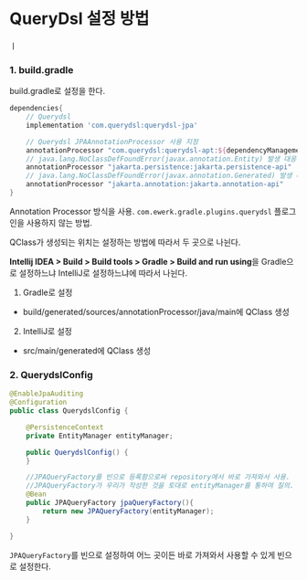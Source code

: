 # QueryDsl 설정 방법

ㅣ

### 1. build.gradle

build.gradle로 설정을 한다.

```build.gradle
dependencies{
    // Querydsl
    implementation 'com.querydsl:querydsl-jpa'

    // Querydsl JPAAnnotationProcessor 사용 지정
    annotationProcessor "com.querydsl:querydsl-apt:${dependencyManagement.importedProperties['querydsl.version']}:jpa"
    // java.lang.NoClassDefFoundError(javax.annotation.Entity) 발생 대응
    annotationProcessor "jakarta.persistence:jakarta.persistence-api"
    // java.lang.NoClassDefFoundError(javax.annotation.Generated) 발생 대응
    annotationProcessor "jakarta.annotation:jakarta.annotation-api"
}
```

Annotation Processor 방식을 사용. ``com.ewerk.gradle.plugins.querydsl`` 플로그인을 사용하지 않는 방법.



QClass가 생성되는 위치는 설정하는 방법에 따라서 두 곳으로 나뉜다.

**Intellij IDEA > Build > Build tools > Gradle > Build and run using**을 Gradle으로 설정하느냐 IntelliJ로 설정하느냐에 따라서 나뉜다.

1. Gradle로 설정

- build/generated/sources/annotationProcessor/java/main에 QClass 생성

2. IntelliJ로 설정

- src/main/generated에 QClass 생성



### 2. QuerydslConfig

```java
@EnableJpaAuditing
@Configuration
public class QuerydslConfig {

    @PersistenceContext
    private EntityManager entityManager;

    public QuerydslConfig() {
    }

    //JPAQueryFactory를 빈으로 등록함으로써 repository에서 바로 가져와서 사용.
    //JPAQueryFactory가 우리가 작성한 것을 토대로 entityManager를 통하여 질의.
    @Bean
    public JPAQueryFactory jpaQueryFactory(){
        return new JPAQueryFactory(entityManager);
    }

}
```

 `JPAQueryFactory`를 빈으로 설정하여 어느 곳이든 바로 가져와서 사용할 수 있게 빈으로 설정한다.



